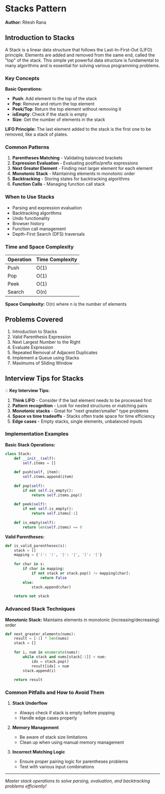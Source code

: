# Stacks Pattern

**Author:** Ritesh Rana

## Introduction to Stacks

A Stack is a linear data structure that follows the Last-In-First-Out (LIFO) principle. Elements are added and removed from the same end, called the "top" of the stack. This simple yet powerful data structure is fundamental to many algorithms and is essential for solving various programming problems.

### Key Concepts

**Basic Operations:**
- **Push**: Add element to the top of the stack
- **Pop**: Remove and return the top element
- **Peek/Top**: Return the top element without removing it
- **isEmpty**: Check if the stack is empty
- **Size**: Get the number of elements in the stack

**LIFO Principle:**
The last element added to the stack is the first one to be removed, like a stack of plates.

### Common Patterns

1. **Parentheses Matching** - Validating balanced brackets
2. **Expression Evaluation** - Evaluating postfix/prefix expressions
3. **Next Greater Element** - Finding next larger element for each element
4. **Monotonic Stack** - Maintaining elements in monotonic order
5. **Backtracking** - Storing states for backtracking algorithms
6. **Function Calls** - Managing function call stack

### When to Use Stacks

- Parsing and expression evaluation
- Backtracking algorithms
- Undo functionality
- Browser history
- Function call management
- Depth-First Search (DFS) traversals

### Time and Space Complexity

| Operation | Time Complexity |
|-----------|----------------|
| Push | O(1) |
| Pop | O(1) |
| Peek | O(1) |
| Search | O(n) |

**Space Complexity:** O(n) where n is the number of elements

## Problems Covered

1. Introduction to Stacks
2. Valid Parenthesis Expression
3. Next Largest Number to the Right
4. Evaluate Expression
5. Repeated Removal of Adjacent Duplicates
6. Implement a Queue using Stacks
7. Maximums of Sliding Window

## Interview Tips for Stacks

💡 **Key Interview Tips:**

1. **Think LIFO** - Consider if the last element needs to be processed first
2. **Pattern recognition** - Look for nested structures or matching pairs
3. **Monotonic stacks** - Great for "next greater/smaller" type problems
4. **Space vs time tradeoffs** - Stacks often trade space for time efficiency
5. **Edge cases** - Empty stacks, single elements, unbalanced inputs

### Implementation Examples

**Basic Stack Operations:**
```python
class Stack:
    def __init__(self):
        self.items = []
    
    def push(self, item):
        self.items.append(item)
    
    def pop(self):
        if not self.is_empty():
            return self.items.pop()
    
    def peek(self):
        if not self.is_empty():
            return self.items[-1]
    
    def is_empty(self):
        return len(self.items) == 0
```

**Valid Parentheses:**
```python
def is_valid_parentheses(s):
    stack = []
    mapping = {')': '(', '}': '{', ']': '['}
    
    for char in s:
        if char in mapping:
            if not stack or stack.pop() != mapping[char]:
                return False
        else:
            stack.append(char)
    
    return not stack
```

### Advanced Stack Techniques

**Monotonic Stack:**
Maintains elements in monotonic (increasing/decreasing) order
```python
def next_greater_elements(nums):
    result = [-1] * len(nums)
    stack = []
    
    for i, num in enumerate(nums):
        while stack and nums[stack[-1]] < num:
            idx = stack.pop()
            result[idx] = num
        stack.append(i)
    
    return result
```

### Common Pitfalls and How to Avoid Them

1. **Stack Underflow**
   - Always check if stack is empty before popping
   - Handle edge cases properly

2. **Memory Management**
   - Be aware of stack size limitations
   - Clean up when using manual memory management

3. **Incorrect Matching Logic**
   - Ensure proper pairing logic for parentheses problems
   - Test with various input combinations

---
*Master stack operations to solve parsing, evaluation, and backtracking problems efficiently!*